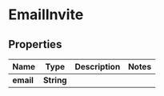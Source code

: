 # EmailInvite

## Properties
Name | Type | Description | Notes
------------ | ------------- | ------------- | -------------
**email** | **String** |  | 
